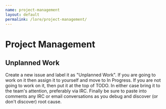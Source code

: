 ```yaml
---
name: project-management
layout: default
permalink: /lore/project-management/
---
```


# Project Management

## Unplanned Work

Create a new issue and label it as "Unplanned Work". If you are going to work on it then assign it to yourself and move to In Progress. If you are not going to work on it, then put it at the top of TODO. In either case bring it to the team's attention, preferably via IRC. Finally be sure to paste into comments any IRC or email conversations as you debug and discover (or don't discover) root cause.
